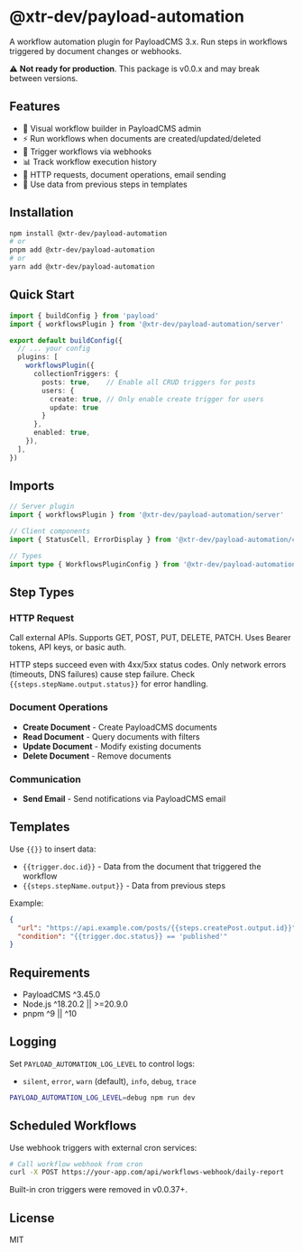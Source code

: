 # @xtr-dev/payload-automation

A workflow automation plugin for PayloadCMS 3.x. Run steps in workflows triggered by document changes or webhooks.

⚠️ **Not ready for production**. This package is v0.0.x and may break between versions.

## Features

- 🔄 Visual workflow builder in PayloadCMS admin
- ⚡ Run workflows when documents are created/updated/deleted
- 🎯 Trigger workflows via webhooks
- 📊 Track workflow execution history
- 🔧 HTTP requests, document operations, email sending
- 🔗 Use data from previous steps in templates

## Installation

```bash
npm install @xtr-dev/payload-automation
# or
pnpm add @xtr-dev/payload-automation
# or
yarn add @xtr-dev/payload-automation
```

## Quick Start

```typescript
import { buildConfig } from 'payload'
import { workflowsPlugin } from '@xtr-dev/payload-automation/server'

export default buildConfig({
  // ... your config
  plugins: [
    workflowsPlugin({
      collectionTriggers: {
        posts: true,    // Enable all CRUD triggers for posts
        users: { 
          create: true, // Only enable create trigger for users
          update: true
        }
      },
      enabled: true,
    }),
  ],
})
```

## Imports

```typescript
// Server plugin
import { workflowsPlugin } from '@xtr-dev/payload-automation/server'

// Client components  
import { StatusCell, ErrorDisplay } from '@xtr-dev/payload-automation/client'

// Types
import type { WorkflowsPluginConfig } from '@xtr-dev/payload-automation'
```

## Step Types

### HTTP Request
Call external APIs. Supports GET, POST, PUT, DELETE, PATCH. Uses Bearer tokens, API keys, or basic auth.

HTTP steps succeed even with 4xx/5xx status codes. Only network errors (timeouts, DNS failures) cause step failure. Check `{{steps.stepName.output.status}}` for error handling.

### Document Operations
- **Create Document** - Create PayloadCMS documents
- **Read Document** - Query documents with filters
- **Update Document** - Modify existing documents  
- **Delete Document** - Remove documents

### Communication
- **Send Email** - Send notifications via PayloadCMS email

## Templates

Use `{{}}` to insert data:

- `{{trigger.doc.id}}` - Data from the document that triggered the workflow  
- `{{steps.stepName.output}}` - Data from previous steps

Example:
```json
{
  "url": "https://api.example.com/posts/{{steps.createPost.output.id}}",
  "condition": "{{trigger.doc.status}} == 'published'"
}
```

## Requirements

- PayloadCMS ^3.45.0
- Node.js ^18.20.2 || >=20.9.0
- pnpm ^9 || ^10

## Logging

Set `PAYLOAD_AUTOMATION_LOG_LEVEL` to control logs:
- `silent`, `error`, `warn` (default), `info`, `debug`, `trace`

```bash
PAYLOAD_AUTOMATION_LOG_LEVEL=debug npm run dev
```

## Scheduled Workflows

Use webhook triggers with external cron services:

```bash
# Call workflow webhook from cron
curl -X POST https://your-app.com/api/workflows-webhook/daily-report
```

Built-in cron triggers were removed in v0.0.37+.

## License

MIT
